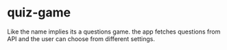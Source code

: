 # quiz-game
Like the name implies its a questions game. the app fetches questions from API and the user can choose from different settings.
